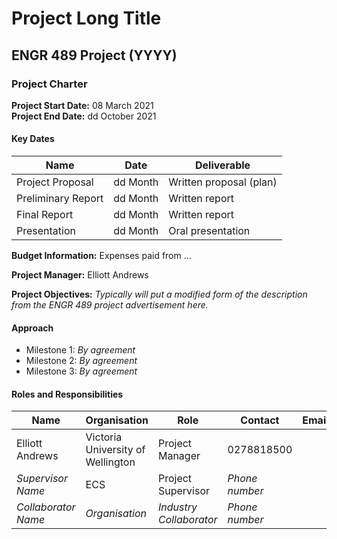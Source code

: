 # Project Long Title
## ENGR 489 Project (YYYY)

### Project Charter

**Project Start Date:** 08 March 2021<br>
**Project End Date:** dd October 2021

#### Key Dates

| Name | Date | Deliverable |
| --- | --- | --- |
| Project Proposal | dd Month | Written proposal (plan) |
| Preliminary Report | dd Month | Written report |
| Final Report | dd Month | Written report |
| Presentation | dd Month | Oral presentation |


**Budget Information:** Expenses paid from ...

**Project Manager:** Elliott Andrews

**Project Objectives:** *Typically will put a modified form of the description from the 
ENGR 489 project advertisement here.*

#### Approach

*  Milestone 1: *By agreement*
*  Milestone 2: *By agreement*
*  Milestone 3: *By agreement*

#### Roles and Responsibilities

| Name | Organisation | Role | Contact | Email |
| ---- | ------------ | ---- | ------- | ----- |
| Elliott Andrews | Victoria University of Wellington | Project Manager | 0278818500 |  |
| *Supervisor Name* | ECS | Project Supervisor | *Phone number* |  |
| *Collaborator Name* | *Organisation* | *Industry Collaborator* | *Phone number* |  |

